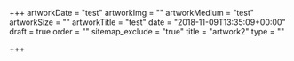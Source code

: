 +++
artworkDate = "test"
artworkImg = ""
artworkMedium = "test"
artworkSize = ""
artworkTitle = "test"
date = "2018-11-09T13:35:09+00:00"
draft = true
order = ""
sitemap_exclude = "true"
title = "artwork2"
type = ""

+++
